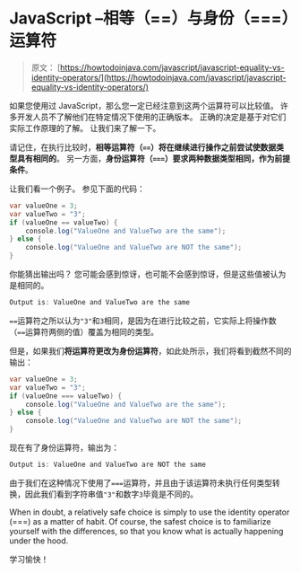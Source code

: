 # JavaScript –相等（==）与身份（===）运算符

> 原文： [https://howtodoinjava.com/javascript/javascript-equality-vs-identity-operators/](https://howtodoinjava.com/javascript/javascript-equality-vs-identity-operators/)

如果您使用过 JavaScript，那么您一定已经注意到这两个运算符可以比较值。 许多开发人员不了解他们在特定情况下使用的正确版本。 正确的决定是基于对它们实际工作原理的了解。 让我们来了解一下。

请记住，在执行比较时，**相等运算符（`==`）将在继续进行操作之前尝试使数据类型具有相同的**。 另一方面，**身份运算符（`===`）要求两种数据类型相同，作为前提条件**。

让我们看一个例子。 参见下面的代码：

```java
var valueOne = 3;
var valueTwo = "3";
if (valueOne == valueTwo) {
    console.log("ValueOne and ValueTwo are the same");
} else {
    console.log("ValueOne and ValueTwo are NOT the same");
}
```

你能猜出输出吗？ 您可能会感到惊讶，也可能不会感到惊讶，但是这些值被认为是相同的。

```java
Output is: ValueOne and ValueTwo are the same
```

`==`运算符之所以认为`"3"`和`3`相同，是因为在进行比较之前，它实际上将操作数（`==`运算符两侧的值）覆盖为相同的类型。

但是，如果我们**将运算符更改为身份运算符**，如此处所示，我们将看到截然不同的输出：

```java
var valueOne = 3;
var valueTwo = "3";
if (valueOne === valueTwo) {
    console.log("ValueOne and ValueTwo are the same");
} else {
    console.log("ValueOne and ValueTwo are NOT the same");
}
```

现在有了身份运算符，输出为：

```java
Output is: ValueOne and ValueTwo are NOT the same
```

由于我们在这种情况下使用了`===`运算符，并且由于该运算符未执行任何类型转换，因此我们看到字符串值`"3"`和数字`3`毕竟是不同的。

When in doubt, a relatively safe choice is simply to use the identity operator (===) as a matter of habit. Of course, the safest choice is to familiarize yourself with the differences, so that you know what is actually happening under the hood.

学习愉快！